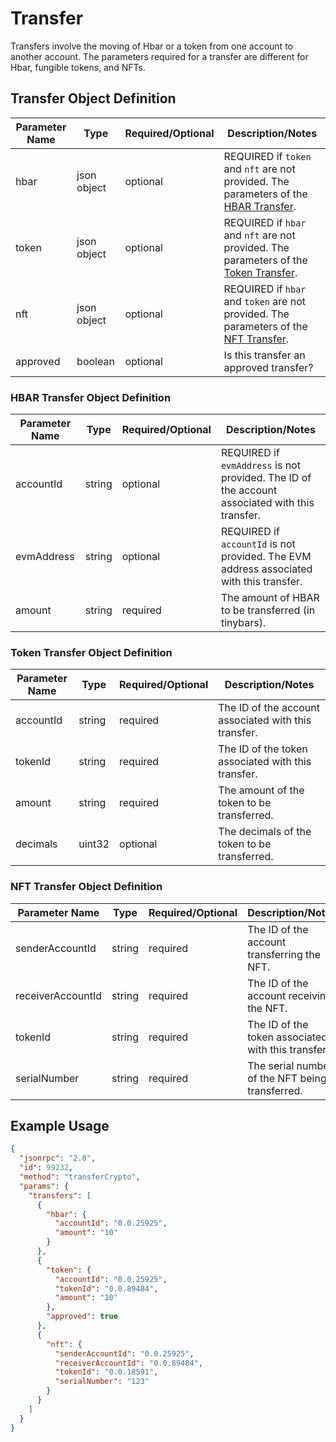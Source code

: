 # Transfer

Transfers involve the moving of Hbar or a token from one account to another account. The parameters required for a transfer are different for Hbar, fungible tokens, and NFTs.

## Transfer Object Definition

| Parameter Name | Type        | Required/Optional | Description/Notes                                                                                                          |
|----------------|-------------|-------------------|----------------------------------------------------------------------------------------------------------------------------|
| hbar           | json object | optional          | REQUIRED if `token` and `nft` are not provided. The parameters of the [HBAR Transfer](#hbar-allowance-object-definition).  |
| token          | json object | optional          | REQUIRED if `hbar` and `nft` are not provided. The parameters of the [Token Transfer](#token-allowance-object-definition). |
| nft            | json object | optional          | REQUIRED if `hbar` and `token` are not provided. The parameters of the [NFT Transfer](#nft-allowance-object-definition).   |
| approved       | boolean     | optional          | Is this transfer an approved transfer?                                                                                     |

### HBAR Transfer Object Definition

| Parameter Name | Type   | Required/Optional | Description/Notes                                                                              |
|----------------|--------|-------------------|------------------------------------------------------------------------------------------------|
| accountId      | string | optional          | REQUIRED if `evmAddress` is not provided. The ID of the account associated with this transfer. |
| evmAddress     | string | optional          | REQUIRED if `accountId` is not provided. The EVM address associated with this transfer.        |
| amount         | string | required          | The amount of HBAR to be transferred (in tinybars).                                            |

### Token Transfer Object Definition

| Parameter Name | Type   | Required/Optional | Description/Notes                                    |
|----------------|--------|-------------------|------------------------------------------------------|
| accountId      | string | required          | The ID of the account associated with this transfer. |
| tokenId        | string | required          | The ID of the token associated with this transfer.   |
| amount         | string | required          | The amount of the token to be transferred.           |
| decimals       | uint32 | optional          | The decimals of the token to be transferred.         |

### NFT Transfer Object Definition

| Parameter Name           | Type   | Required/Optional | Description/Notes                                  |
|--------------------------|--------|-------------------|----------------------------------------------------|
| senderAccountId          | string | required          | The ID of the account transferring the NFT.        |
| receiverAccountId        | string | required          | The ID of the account receiving the NFT.           |
| tokenId                  | string | required          | The ID of the token associated with this transfer. |
| serialNumber             | string | required          | The serial number of the NFT being transferred.    |

## Example Usage

```json
{
  "jsonrpc": "2.0",
  "id": 99232,
  "method": "transferCrypto",
  "params": {
    "transfers": [
      {
        "hbar": {
          "accountId": "0.0.25925",
          "amount": "10"
        }
      },
      {
        "token": {
          "accountId": "0.0.25925",
          "tokenId": "0.0.89484",
          "amount": "10"
        },
        "approved": true
      },
      {
        "nft": {
          "senderAccountId": "0.0.25925",
          "receiverAccountId": "0.0.89484",
          "tokenId": "0.0.18591",
          "serialNumber": "123"
        }
      }
    ]
  }
}
```
